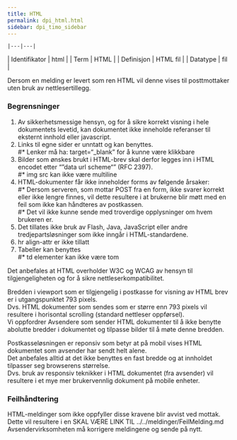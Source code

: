 ```yaml
---
title: HTML
permalink: dpi_html.html
sidebar: dpi_timo_sidebar
---
```


<!-- ![](/images/dpi/underarbeide.png) -->

 
    |---|---|
| Identifikator | html |
| Term          | HTML |
| Definisjon    | HTML fil |
| Datatype      | fil |

Dersom en melding er levert som ren HTML vil denne vises til
posttmottaker uten bruk av nettlesertillegg.

### Begrensninger

1.  Av sikkerhetsmessige hensyn, og for å sikre korrekt visning i hele
    dokumentets levetid, kan dokumentet ikke inneholde referanser til
    eksternt innhold eller javascript. 
2.  Links til egne sider er unntatt og kan benyttes.  
    \#\* Lenker må ha: target=“\_blank” for å kunne være klikkbare
3.  Bilder som ønskes brukt i HTML-brev skal derfor legges inn i HTML
    encodet etter “”data url scheme“” (RFC 2397).  
    \#\* img src kan ikke være multiline
4.  HTML-dokumenter får ikke inneholder forms av følgende årsaker:  
    \#\* Dersom serveren, som mottar POST fra en form, ikke svarer
    korrekt eller ikke lengre finnes, vil dette resultere i at brukerne
    blir møtt med en feil som ikke kan håndteres av postkassen.  
    \#\* Det vil ikke kunne sende med troverdige opplysninger om hvem
    brukeren er.
5.  Det tillates ikke bruk av Flash, Java, JavaScript eller andre
    tredjepartsløsninger som ikke inngår i HTML-standardene.
6.  hr align-attr er ikke tillatt
7.  Tabeller kan benyttes  
    \#\* td elementer kan ikke være tom

Det anbefales at HTML overholder W3C og WCAG av hensyn til
tilgjengeligheten og for å sikre nettleserkompatibilitet.

Bredden i viewport som er tilgjengelig i postkasse for visning av HTML
brev er i utgangspunktet 793 pixels.  
Dvs. HTML dokumenter som sendes som er større enn 793 pixels vil
resultere i horisontal scrolling (standard nettleser oppførsel).  
Vi oppfordrer Avsendere som sender HTML dokumenter til å ikke benytte
abolutte bredder i dokumentet og tilpasse bilder til å møte denne
bredden.

Postkasseløsningen er reponsiv som betyr at på mobil vises HTML
dokumentet som avsender har sendt helt alene.  
Det anbefales alltid at det ikke benyttes en fast bredde og at innholdet
tilpasser seg browserens størrelse.  
Dvs. bruk av responsiv teknikker i HTML dokumentet (fra avsender) vil
resultere i et mye mer brukervennlig dokument på mobile enheter.

### Feilhåndtering

HTML-meldinger som ikke oppfyller disse kravene blir avvist ved mottak.
Dette vil resultere i en SKAL VÆRE LINK TIL ../../meldinger/FeilMelding.md 
Avsendervirksomheten må korrigere meldingene og sende på nytt.
